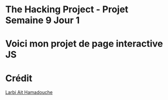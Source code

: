 # The Hacking Project - Projet Semaine 9 Jour 1

# Voici mon projet de page interactive JS

# Crédit
[Larbi Ait Hamadouche](https://github.com/mynameislarbi)